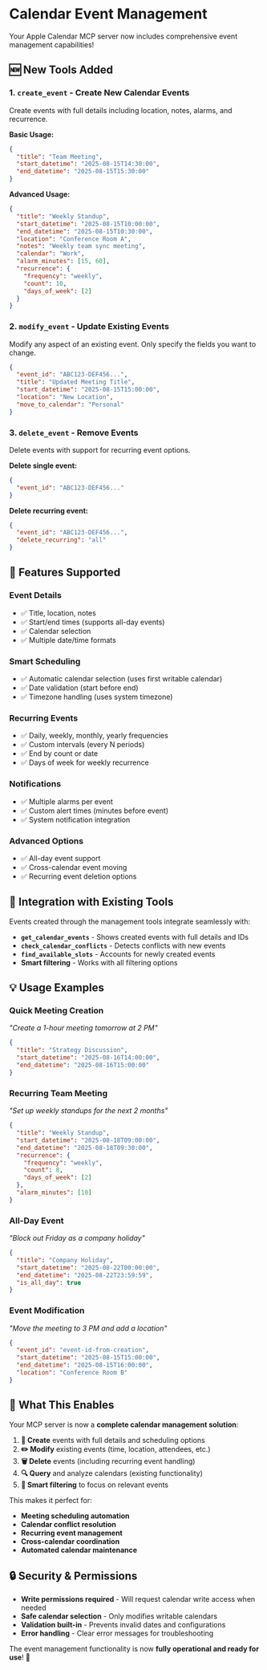 # Calendar Event Management

Your Apple Calendar MCP server now includes comprehensive event management capabilities!

## 🆕 New Tools Added

### 1. `create_event` - Create New Calendar Events

Create events with full details including location, notes, alarms, and recurrence.

**Basic Usage:**
```json
{
  "title": "Team Meeting",
  "start_datetime": "2025-08-15T14:30:00",
  "end_datetime": "2025-08-15T15:30:00"
}
```

**Advanced Usage:**
```json
{
  "title": "Weekly Standup", 
  "start_datetime": "2025-08-15T10:00:00",
  "end_datetime": "2025-08-15T10:30:00",
  "location": "Conference Room A",
  "notes": "Weekly team sync meeting",
  "calendar": "Work",
  "alarm_minutes": [15, 60],
  "recurrence": {
    "frequency": "weekly",
    "count": 10,
    "days_of_week": [2]
  }
}
```

### 2. `modify_event` - Update Existing Events

Modify any aspect of an existing event. Only specify the fields you want to change.

```json
{
  "event_id": "ABC123-DEF456...",
  "title": "Updated Meeting Title",
  "start_datetime": "2025-08-15T15:00:00",
  "location": "New Location",
  "move_to_calendar": "Personal"
}
```

### 3. `delete_event` - Remove Events

Delete events with support for recurring event options.

**Delete single event:**
```json
{
  "event_id": "ABC123-DEF456..."
}
```

**Delete recurring event:**
```json
{
  "event_id": "ABC123-DEF456...",
  "delete_recurring": "all"
}
```

## 📅 Features Supported

### **Event Details**
- ✅ Title, location, notes
- ✅ Start/end times (supports all-day events)
- ✅ Calendar selection
- ✅ Multiple date/time formats

### **Smart Scheduling**
- ✅ Automatic calendar selection (uses first writable calendar)
- ✅ Date validation (start before end)
- ✅ Timezone handling (uses system timezone)

### **Recurring Events**
- ✅ Daily, weekly, monthly, yearly frequencies
- ✅ Custom intervals (every N periods)
- ✅ End by count or date
- ✅ Days of week for weekly recurrence

### **Notifications**
- ✅ Multiple alarms per event
- ✅ Custom alert times (minutes before event)
- ✅ System notification integration

### **Advanced Options**
- ✅ All-day event support
- ✅ Cross-calendar event moving
- ✅ Recurring event deletion options

## 🔧 Integration with Existing Tools

Events created through the management tools integrate seamlessly with:

- **`get_calendar_events`** - Shows created events with full details and IDs
- **`check_calendar_conflicts`** - Detects conflicts with new events
- **`find_available_slots`** - Accounts for newly created events
- **Smart filtering** - Works with all filtering options

## 💡 Usage Examples

### **Quick Meeting Creation**
*"Create a 1-hour meeting tomorrow at 2 PM"*
```json
{
  "title": "Strategy Discussion",
  "start_datetime": "2025-08-16T14:00:00", 
  "end_datetime": "2025-08-16T15:00:00"
}
```

### **Recurring Team Meeting**
*"Set up weekly standups for the next 2 months"*
```json
{
  "title": "Weekly Standup",
  "start_datetime": "2025-08-18T09:00:00",
  "end_datetime": "2025-08-18T09:30:00",
  "recurrence": {
    "frequency": "weekly", 
    "count": 8,
    "days_of_week": [2]
  },
  "alarm_minutes": [10]
}
```

### **All-Day Event**
*"Block out Friday as a company holiday"*
```json
{
  "title": "Company Holiday",
  "start_datetime": "2025-08-22T00:00:00",
  "end_datetime": "2025-08-22T23:59:59",
  "is_all_day": true
}
```

### **Event Modification**
*"Move the meeting to 3 PM and add a location"*
```json
{
  "event_id": "event-id-from-creation",
  "start_datetime": "2025-08-15T15:00:00",
  "end_datetime": "2025-08-15T16:00:00", 
  "location": "Conference Room B"
}
```

## 🚀 What This Enables

Your MCP server is now a **complete calendar management solution**:

1. **📝 Create** events with full details and scheduling options
2. **✏️ Modify** existing events (time, location, attendees, etc.)
3. **🗑️ Delete** events (including recurring event handling)
4. **🔍 Query** and analyze calendars (existing functionality)
5. **🧠 Smart filtering** to focus on relevant events

This makes it perfect for:
- **Meeting scheduling automation**
- **Calendar conflict resolution** 
- **Recurring event management**
- **Cross-calendar coordination**
- **Automated calendar maintenance**

## 🔒 Security & Permissions

- **Write permissions required** - Will request calendar write access when needed
- **Safe calendar selection** - Only modifies writable calendars
- **Validation built-in** - Prevents invalid dates and configurations
- **Error handling** - Clear error messages for troubleshooting

The event management functionality is now **fully operational and ready for use**! 🎉